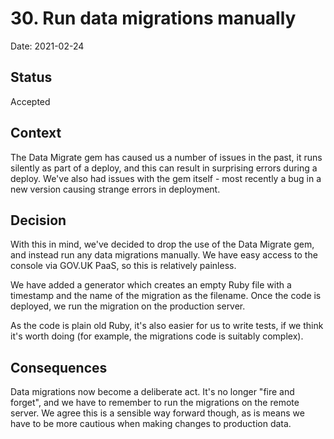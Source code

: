 # 30. Run data migrations manually

Date: 2021-02-24

## Status

Accepted

## Context

The Data Migrate gem has caused us a number of issues in the past, it runs
silently as part of a deploy, and this can result in surprising errors
during a deploy. We've also had issues with the gem itself - most recently
a bug in a new version causing strange errors in deployment.

## Decision

With this in mind, we've decided to drop the use of the Data Migrate gem,
and instead run any data migrations manually. We have easy access to the
console via GOV.UK PaaS, so this is relatively painless.

We have added a generator which creates an empty Ruby file with a timestamp and the name of the migration as the filename. Once the code is
deployed, we run the migration on the production server.

As the code is plain old Ruby, it's also easier for us to write tests, if
we think it's worth doing (for example, the migrations code is suitably
complex).

## Consequences

Data migrations now become a deliberate act. It's no longer "fire and
forget", and we have to remember to run the migrations on the remote
server. We agree this is a sensible way forward though, as is means we have
to be more cautious when making changes to production data.
